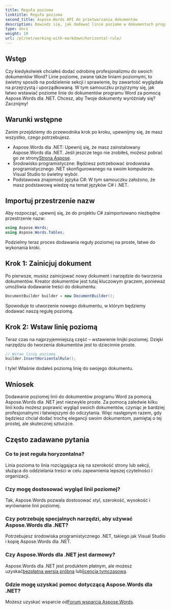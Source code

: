 ```yaml
---
title: Reguła pozioma
linktitle: Reguła pozioma
second_title: Aspose.Words API do przetwarzania dokumentów
description: Dowiedz się, jak dodawać linie poziome w dokumentach programu Word przy użyciu Aspose.Words dla .NET. Postępuj zgodnie z tym szczegółowym przewodnikiem krok po kroku, aby ulepszyć układ dokumentu.
type: docs
weight: 10
url: /pl/net/working-with-markdown/horizontal-rule/
---
```

## Wstęp

Czy kiedykolwiek chciałeś dodać odrobinę profesjonalizmu do swoich dokumentów Word? Linie poziome, zwane także liniami poziomymi, to świetny sposób na podzielenie sekcji i sprawienie, by zawartość wyglądała na przejrzystą i uporządkowaną. W tym samouczku przyjrzymy się, jak łatwo wstawiać poziome linie do dokumentów programu Word za pomocą Aspose.Words dla .NET. Chcesz, aby Twoje dokumenty wyróżniały się? Zacznijmy!

## Warunki wstępne

Zanim przejdziemy do przewodnika krok po kroku, upewnijmy się, że masz wszystko, czego potrzebujesz.

-  Aspose.Words dla .NET: Upewnij się, że masz zainstalowany Aspose.Words dla .NET. Jeśli jeszcze tego nie zrobiłeś, możesz pobrać go ze strony[Strona Aspose](https://releases.aspose.com/words/net/).
- Środowisko programistyczne: Będziesz potrzebować środowiska programistycznego .NET skonfigurowanego na swoim komputerze. Visual Studio to świetny wybór.
- Podstawowa znajomość języka C#: W tym samouczku założono, że masz podstawową wiedzę na temat języków C# i .NET.

## Importuj przestrzenie nazw

Aby rozpocząć, upewnij się, że do projektu C# zaimportowano niezbędne przestrzenie nazw:

```csharp
using Aspose.Words;
using Aspose.Words.Tables;
```

Podzielmy teraz proces dodawania reguły poziomej na proste, łatwe do wykonania kroki.

## Krok 1: Zainicjuj dokument

Po pierwsze, musisz zainicjować nowy dokument i narzędzie do tworzenia dokumentów. Kreator dokumentów jest tutaj kluczowym graczem, ponieważ umożliwia dodawanie treści do dokumentu.

```csharp
DocumentBuilder builder = new DocumentBuilder();
```

Spowoduje to utworzenie nowego dokumentu, w którym będziemy dodawać naszą regułę poziomą.

## Krok 2: Wstaw linię poziomą

Teraz czas na najprzyjemniejszą część – wstawienie linijki poziomej. Dzięki narzędziu do tworzenia dokumentów jest to dziecinnie proste.

```csharp
// Wstaw linię poziomą
builder.InsertHorizontalRule();
```

I tyle! Właśnie dodałeś poziomą linię do swojego dokumentu.

## Wniosek

Dodawanie poziomej linii do dokumentów programu Word za pomocą Aspose.Words dla .NET jest niezwykle proste. Za pomocą zaledwie kilku linii kodu możesz poprawić wygląd swoich dokumentów, czyniąc je bardziej profesjonalnymi i łatwiejszymi do odczytania. Więc następnym razem, gdy będziesz chciał dodać trochę elegancji swoim dokumentom, pamiętaj o tej prostej, ale skutecznej sztuczce.

## Często zadawane pytania

### Co to jest reguła horyzontalna?
Linia pozioma to linia rozciągająca się na szerokość strony lub sekcji, służąca do oddzielania treści w celu zapewnienia lepszej czytelności i organizacji.

### Czy mogę dostosować wygląd linii poziomej?
Tak, Aspose.Words pozwala dostosować styl, szerokość, wysokość i wyrównanie linii poziomej.

### Czy potrzebuję specjalnych narzędzi, aby używać Aspose.Words dla .NET?
Potrzebujesz środowiska programistycznego .NET, takiego jak Visual Studio i kopię Aspose.Words dla .NET.

### Czy Aspose.Words dla .NET jest darmowy?
 Aspose.Words dla .NET jest produktem płatnym, ale możesz uzyskać[bezpłatna wersja próbna](https://releases.aspose.com/) lub[licencja tymczasowa](https://purchase.aspose.com/temporary-license/).

### Gdzie mogę uzyskać pomoc dotyczącą Aspose.Words dla .NET?
 Możesz uzyskać wsparcie od[Forum wsparcia Aspose.Words](https://forum.aspose.com/c/words/8).